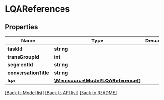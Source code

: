 # LQAReferences

## Properties
Name | Type | Description | Notes
------------ | ------------- | ------------- | -------------
**taskId** | **string** |  | [optional] 
**transGroupId** | **int** |  | 
**segmentId** | **string** |  | 
**conversationTitle** | **string** |  | [optional] 
**lqa** | [**\Memsource\Model\LQAReference[]**](LQAReference.md) |  | 

[[Back to Model list]](../README.md#documentation-for-models) [[Back to API list]](../README.md#documentation-for-api-endpoints) [[Back to README]](../README.md)


